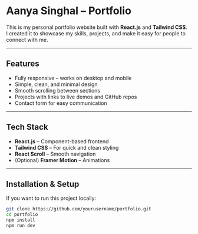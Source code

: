 # Aanya Singhal – Portfolio  

This is my personal portfolio website built with **React.js** and **Tailwind CSS**.  
I created it to showcase my skills, projects, and make it easy for people to connect with me.  

---

## Features  

- Fully responsive – works on desktop and mobile  
- Simple, clean, and minimal design  
- Smooth scrolling between sections  
- Projects with links to live demos and GitHub repos  
- Contact form for easy communication  

---

## Tech Stack  

- **React.js** – Component-based frontend  
- **Tailwind CSS** – For quick and clean styling  
- **React Scroll** – Smooth navigation  
- (Optional) **Framer Motion** – Animations  

---

## Installation & Setup  

If you want to run this project locally:  

```bash
git clone https://github.com/yourusername/portfolio.git
cd portfolio
npm install
npm run dev
